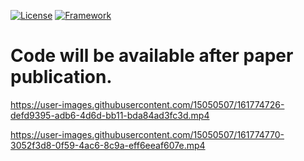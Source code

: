 [![License](https://img.shields.io/badge/License-Apache%202.0-blue.svg)](https://opensource.org/licenses/Apache-2.0)
[![Framework](https://img.shields.io/badge/PyTorch-%23EE4C2C.svg?&logo=PyTorch&logoColor=white)](https://pytorch.org/)
# Code will be available after paper publication.


https://user-images.githubusercontent.com/15050507/161774726-defd9395-adb6-4d6d-bb11-bda84ad3fc3d.mp4


https://user-images.githubusercontent.com/15050507/161774770-3052f3d8-0f59-4ac6-8c9a-eff6eeaf607e.mp4

